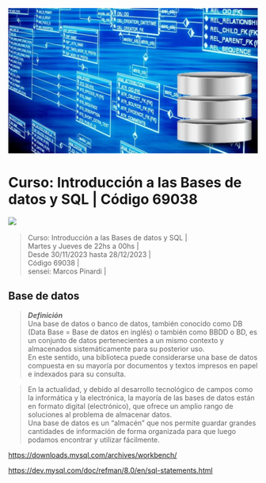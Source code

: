 <img src="extras/headerIMG.jpg">

# Curso: Introducción a las Bases de datos y SQL  |  Código 69038

<img src="https://img.shields.io/badge/MySQL-4D9EB1?style=for-the-badge&logo=mysql&logoColor=white">

> Curso: Introducción a las Bases de datos y SQL |     
> Martes y Jueves de 22hs a 00hs |      
> Desde 30/11/2023 hasta 28/12/2023 |     
> Código 69038 |    
> sensei: Marcos Pinardi |  

## Base de datos

> ***Definición***  
> Una base de datos o banco de datos, también conocido como DB (Data Base = Base de datos en inglés) o también como BBDD o BD, es un conjunto de datos pertenecientes a un mismo contexto y almacenados sistemáticamente para su posterior uso.  
> En este sentido, una biblioteca puede considerarse una base de datos compuesta en su mayoría por documentos y textos impresos en papel e indexados para su consulta.  

> En la actualidad, y debido al desarrollo tecnológico de campos como la informática y la electrónica, la mayoría de las bases de datos están en formato digital (electrónico), que ofrece un amplio rango de soluciones al problema de almacenar datos.  
> Una base de datos es un “almacén” que nos permite guardar grandes cantidades de información de forma organizada para que luego podamos encontrar y utilizar fácilmente.  



https://downloads.mysql.com/archives/workbench/

https://dev.mysql.com/doc/refman/8.0/en/sql-statements.html